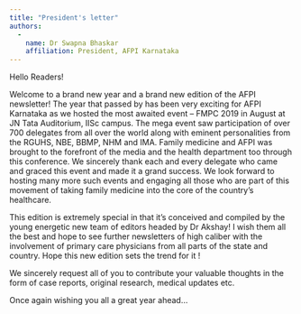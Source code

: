 ```yaml
---
title: "President's letter"
authors:
  -
    name: Dr Swapna Bhaskar
    affiliation: President, AFPI Karnataka
---
```


Hello  Readers!

Welcome to a brand new year and a brand new edition of the AFPI newsletter! The year that passed by has been very exciting for AFPI Karnataka as we hosted the most awaited event – FMPC 2019 in August at JN Tata  Auditorium, IISc campus. The mega event saw participation of over 700 delegates from all over the world along with eminent personalities from the RGUHS, NBE, BBMP, NHM and IMA. Family medicine and AFPI was brought to the forefront of the media and the health department  too through this conference.  We sincerely thank each and every delegate who came and graced this event and made it a grand success. We look forward to hosting many more such events and engaging all those who are part of this movement of taking family medicine into the core of the country’s healthcare.

This edition is extremely special in that it’s conceived and compiled by the young energetic new team of editors headed by Dr Akshay! I wish them all the best and hope to see further newsletters of high caliber  with the involvement of primary care physicians  from all  parts of the state and country. Hope this new edition sets the trend for it !

We sincerely request all of you to contribute your valuable thoughts in the form of case reports, original research, medical updates etc.

Once again wishing you all a great year ahead…

